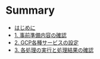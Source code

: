 # Summary

* [はじめに](README.md)
* [1. 事前準備内容の確認](Section1.md)
* [2. GCP各種サービスの設定](Section2.md)
* [3. 各処理の実行と処理結果の確認](Section3.md)


